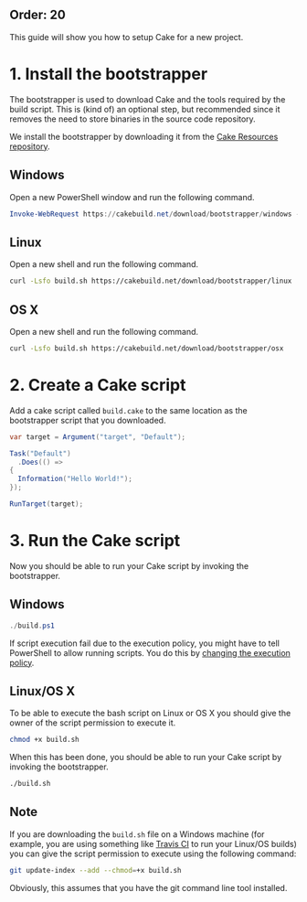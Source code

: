 ﻿Order: 20
---

This guide will show you how to setup Cake for a new project.

# 1. Install the bootstrapper

The bootstrapper is used to download Cake and the tools required by the
build script. This is (kind of) an optional step, but recommended since
it removes the need to store binaries in the source code repository.

We install the bootstrapper by downloading it from the [Cake Resources
repository](https://github.com/cake-build/resources).

## Windows

Open a new PowerShell window and run the following command.

```powershell
Invoke-WebRequest https://cakebuild.net/download/bootstrapper/windows -OutFile build.ps1
```

## Linux

Open a new shell and run the following command.

```bash
curl -Lsfo build.sh https://cakebuild.net/download/bootstrapper/linux
```

## OS X

Open a new shell and run the following command.

```bash
curl -Lsfo build.sh https://cakebuild.net/download/bootstrapper/osx
```

# 2. Create a Cake script

Add a cake script called `build.cake` to the same location as the
bootstrapper script that you downloaded.

```csharp
var target = Argument("target", "Default");

Task("Default")
  .Does(() =>
{
  Information("Hello World!");
});

RunTarget(target);
```

# 3. Run the Cake script

Now you should be able to run your Cake script by invoking the bootstrapper.

## Windows

```powershell
./build.ps1
```

If script execution fail due to the execution policy, you might have to
tell PowerShell to allow running scripts. You do this by
[changing the execution policy](https://technet.microsoft.com/en-us/library/ee176961.aspx).

## Linux/OS X

To be able to execute the bash script on Linux or OS X you should
give the owner of the script permission to execute it.

```bash
chmod +x build.sh
```

When this has been done, you should be able to run your Cake script
by invoking the bootstrapper.

```bash
./build.sh
```

## Note

If you are downloading the `build.sh` file on a Windows machine (for example, you are using something like [Travis CI](https://travis-ci.org/) to run your Linux/OS builds) you can give the script permission to execute using the following command:

```bash
git update-index --add --chmod=+x build.sh
```

Obviously, this assumes that you have the git command line tool installed.
